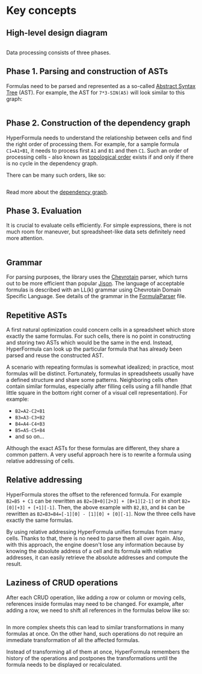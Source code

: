 # Key concepts

## High-level design diagram

<img :src="$withBase('/hf-high-lvl-diagram.svg')">

Data processing consists of three phases.

## Phase 1. Parsing and construction of ASTs

Formulas need to be parsed and represented as a
so-called
[Abstract Syntax Tree](https://en.wikipedia.org/wiki/Abstract_syntax_tree)
(AST). For example, the AST for `7*3-SIN(A5)` will look
similar to this graph:

<img :src="$withBase('/ast.png')">

## Phase 2. Construction of the dependency graph

HyperFormula needs to understand the relationship between cells and
find the right order of processing them. For example, for a sample
formula `C1=A1+B1`, it needs to process first `A1` and `B1` and
then `C1`. Such an order of processing cells - also known as
[topological order](https://en.wikipedia.org/wiki/Topological_sorting)
exists if and only if there is no cycle in the dependency graph.

There can be many such orders, like so:

<img :src="$withBase('/topsort.png')">

Read more about the [dependency graph](/guide/dependency-graph.md).

## Phase 3. Evaluation

It is crucial to evaluate cells efficiently. For simple expressions,
there is not much room for maneuver, but spreadsheet-like data sets
definitely need more attention.

<img :src="$withBase('/sample-sheet.png')">

## Grammar

For parsing purposes, the library uses the
[Chevrotain](http://sap.github.io/chevrotain/docs/) parser, which turns
out to be more efficient than popular [Jison](https://zaa.ch/jison/).
The language of acceptable formulas is described with an LL(k) grammar
using Chevrotain Domain Specific Language. See details of the grammar
in the
[FormulaParser](https://github.com/handsontable/hyperformula/blob/master/src/parser/FormulaParser.ts)
file.

## Repetitive ASTs

A first natural optimization could concern cells in a spreadsheet which
store exactly the same formulas. For such cells, there is no point in
constructing and storing two ASTs which would be the same in the end.
Instead, HyperFormula can look up the particular formula that has
already been parsed and reuse the constructed AST.

A scenario with repeating formulas is somewhat idealized; in practice,
most formulas will be distinct. Fortunately, formulas in spreadsheets
usually have a defined structure and share some patterns. Neighboring
cells often contain similar formulas, especially after filling cells
using a fill handle (that little square in the bottom right corner of
a visual cell representation). For example:

* `B2=A2-C2+B1`
* `B3=A3-C3+B2`
* `B4=A4-C4+B3`
* `B5=A5-C5+B4`
* and so on...

Although the exact ASTs for these formulas are different, they share a
common pattern. A very useful approach here is to rewrite a formula using
relative addressing of cells.

## Relative addressing

HyperFormula stores the offset to the referenced formula. For example
`B2=B5 + C1` can be rewritten as `B2=[B+0][2+3] + [B+1][2-1]` or in short
`B2=[0][+3] + [+1][-1]`. Then, the above example with `B2,B3`,  and `B4`
can be rewritten as `B2=B3=B4=[-1][0] - [1][0] + [0][-1]`. Now the three
cells have exactly the same formulas.

By using relative addressing HyperFormula unifies formulas from many
cells. Thanks to that, there is no need to parse them all
over again. Also, with this approach, the engine doesn't lose any
information because by knowing the absolute address of a cell and its
formula with relative addresses, it can easily retrieve the absolute
addresses and compute the result.

## Laziness of CRUD operations

After each CRUD operation, like adding a row or column or moving
cells, references inside formulas may need to be changed. For example,
after adding a row, we need to shift all references in the formulas
below like so:

<img :src="$withBase('/crud-operations.png')">

In more complex sheets this can lead to similar transformations in
many formulas at once. On the other hand, such operations do not
require an immediate transformation of all the affected formulas.

Instead of transforming all of them at once, HyperFormula remembers
the history of the operations and postpones the transformations
until the formula needs to be displayed or recalculated.
